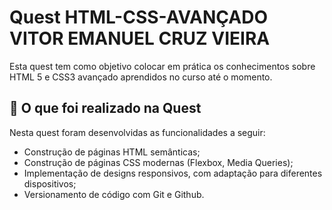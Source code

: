 # Quest HTML-CSS-AVANÇADO VITOR EMANUEL CRUZ VIEIRA

Esta quest tem como objetivo colocar em prática os conhecimentos sobre HTML 5 e CSS3 avançado aprendidos no curso até o momento.

## 🎯 O que foi realizado na Quest

Nesta quest foram desenvolvidas as funcionalidades a seguir:

- Construção de páginas HTML semânticas;
- Construção de páginas CSS modernas (Flexbox, Media Queries);
- Implementação de designs responsivos, com adaptação para diferentes dispositivos;
- Versionamento de código com Git e Github.